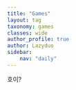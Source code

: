 ```yaml
---
title: "Games"
layout: tag
taxonomy: games
classes: wide
author_profile: true
author: Lazyduo
sidebar:
    nav: "daily"
---
```


호이?